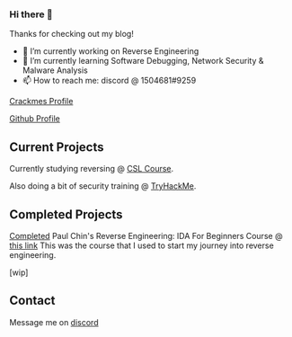
### Hi there 👋

Thanks for checking out my blog!

- 🔭 I’m currently working on Reverse Engineering
- 🌱 I’m currently learning Software Debugging, Network Security & Malware Analysis
- 📫 How to reach me: discord @ 1504681#9259

[Crackmes Profile](https://crackmes.one/user/KellytRE)

[Github Profile](https://github.com/1504681)


## Current Projects

Currently studying reversing @ [CSL Course](https://crackinglessons.com/learn/).

Also doing a bit of security training @ [TryHackMe](https://tryhackme.com/p/KellytRE).

## Completed Projects

[Completed](https://udemy-certificate.s3.amazonaws.com/image/UC-199e8749-40a0-4de3-b724-969523e9bff1.jpg?v=1627804605000) Paul Chin's Reverse Engineering: IDA For Beginners Course @ [this link](https://www.udemy.com/course/reverse-engineering-ida/)
  This was the course that I used to start my journey into reverse engineering.
  
[wip]

## Contact

Message me on [discord](https://discord.com/users/623288393626812436)
